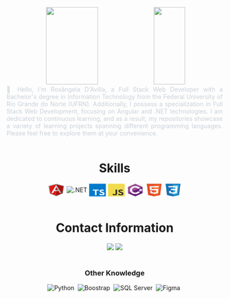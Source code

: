 <div align="center">
  <img style="margin-right: 4px;" width="49%" height="180em" src="https://github-readme-stats.vercel.app/api?username=davillawitte&hide_border=true&show_icons=true&theme=great-gatsby&count_private=true&bg_color=0d1117"/>
  <img width="38%" height="180em" src="https://github-readme-stats.vercel.app/api/top-langs/?username=davillawitte&hide_border=true&layout=compact&theme=great-gatsby&bg_color=0d1117"/>
</div>

<div align="center" style="color: #c9d1d9; text-align: justify;">
  👋 Hello, I'm Rosângela D'Avilla, a Full Stack Web Developer with a Bachelor's degree in Information Technology from the Federal University of Rio Grande do Norte (UFRN). Additionally, I possess a specialization in Full Stack Web Development, focusing on Angular and .NET technologies. I am dedicated to continuous learning, and as a result, my repositories showcase a variety of learning projects spanning different programming languages. Please feel free to explore them at your convenience.
</div>

<div  align="center"> 
  <div style="display: inline_block"><br>
    <h1 align="center">Skills</h1>
    <img align="center" alt="David-Angular" height="30" width="40" src="https://raw.githubusercontent.com/devicons/devicon/master/icons/angularjs/angularjs-original.svg">
    <img align="center" alt=".NET" height="30" width="40" src="https://raw.githubusercontent.com/dotnet/brand/master/logo/dotnet-logo.png">
    <img align="center" alt="David-TypeScript" height="30" width="40" src="https://raw.githubusercontent.com/devicons/devicon/master/icons/typescript/typescript-original.svg">
    <img align="center" alt="David-JavaScript" height="30" width="40" src="https://raw.githubusercontent.com/devicons/devicon/master/icons/javascript/javascript-original.svg">
    <img align="center" alt="David-Csharp" height="30" width="40" src="https://raw.githubusercontent.com/devicons/devicon/master/icons/csharp/csharp-original.svg">
    <img align="center" alt="David-HTML" height="30" width="40" src="https://raw.githubusercontent.com/devicons/devicon/master/icons/html5/html5-original.svg">
    <img align="center" alt="David-CSS" height="30" width="40" src="https://raw.githubusercontent.com/devicons/devicon/master/icons/css3/css3-original.svg">
  </div>

  <br>
  <h1 align="center">Contact Information</h1>
  <a href = "mailto:davilla.witte@gmail.com"><img src="https://img.shields.io/badge/-Gmail-%23333?style=for-the-badge&logo=gmail" target="_blank"></a>
  <a href="https://www.linkedin.com/in/ros%C3%A2ngela-d-avilla-2060b6282" target="_blank"><img src="https://img.shields.io/badge/-LinkedIn-%230077B5?style=for-the-badge&logo=linkedin&logoColor=white" target="_blank"></a>
  <br><br>

  ### Other Knowledge
  ![Python](https://img.shields.io/badge/-python-0D1117?style=for-the-badge&logo=python&logoColor=1572B6&labelColor=0D1117)&nbsp;
  ![Boostrap](https://img.shields.io/badge/-boostrap-0D1117?style=for-the-badge&logo=bootstrap&labelColor=0D1117)&nbsp;
  ![SQL Server](https://img.shields.io/badge/-sql%20server-0D1117?style=for-the-badge&logo=Microsoft%20SQL%20Server&labelColor=0D1117)&nbsp;
  ![Figma](https://img.shields.io/badge/-figma-0D1117?style=for-the-badge&logo=figma&labelColor=0D1117)&nbsp; 
</div>

